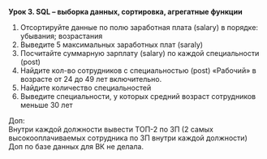 **Урок 3. SQL – выборка данных, сортировка, агрегатные функции**  
1. Отсортируйте данные по полю заработная плата (salary) в порядке: убывания; возрастания  
2. Выведите 5 максимальных заработных плат (saraly)  
3. Посчитайте суммарную зарплату (salary) по каждой специальности (роst)  
4. Найдите кол-во сотрудников с специальностью (post) «Рабочий» в возрасте от 24 до 49 лет включительно.  
5. Найдите количество специальностей  
6. Выведите специальности, у которых средний возраст сотрудников меньше 30 лет  
  
Доп:  
Внутри каждой должности вывести ТОП-2 по ЗП (2 самых высокооплачиваемых сотрудника по ЗП внутри каждой должности)  
Доп по базе данных для ВК не делала.
